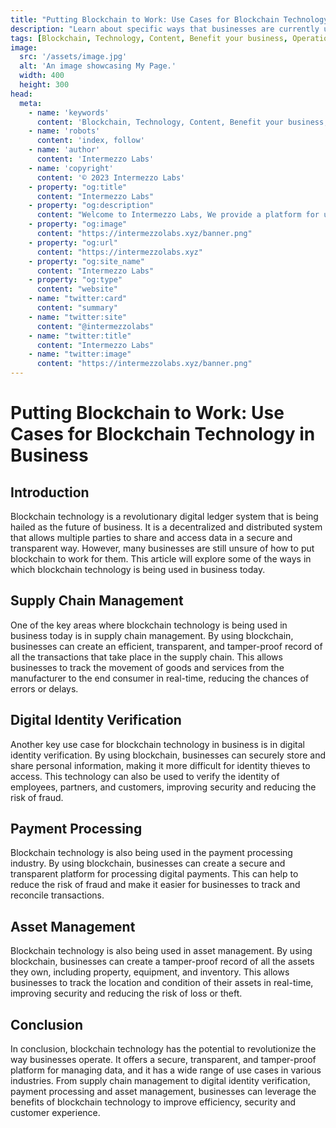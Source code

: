 ```yaml
---
title: "Putting Blockchain to Work: Use Cases for Blockchain Technology in Business"
description: "Learn about specific ways that businesses are currently using blockchain technology to improve operations, increase efficiency, and drive success. Discover the potential for your company in this informative article."
tags: [Blockchain, Technology, Content, Benefit your business, Operations, How to apply blockchain in your business]
image:
  src: '/assets/image.jpg'
  alt: 'An image showcasing My Page.'
  width: 400
  height: 300
head:
  meta:
    - name: 'keywords'
      content: 'Blockchain, Technology, Content, Benefit your business, Operations, How to apply blockchain in your business'
    - name: 'robots'
      content: 'index, follow'
    - name: 'author'
      content: 'Intermezzo Labs'
    - name: 'copyright'
      content: '© 2023 Intermezzo Labs'
    - property: "og:title"
      content: "Intermezzo Labs"
    - property: "og:description"
      content: "Welcome to Intermezzo Labs, We provide a platform for users to create, manage and trade digital assets. These platforms can be used for a variety of purposes, such as gaming, collectibles, and e-commerce. Intermezzo Labs is for anyone who wants to leverage blockchain technology."
    - property: "og:image"
      content: "https://intermezzolabs.xyz/banner.png"
    - property: "og:url"
      content: "https://intermezzolabs.xyz"
    - property: "og:site_name"
      content: "Intermezzo Labs"
    - property: "og:type"
      content: "website"
    - name: "twitter:card"
      content: "summary"
    - name: "twitter:site"
      content: "@intermezzolabs"
    - name: "twitter:title"
      content: "Intermezzo Labs"
    - name: "twitter:image"
      content: "https://intermezzolabs.xyz/banner.png"
---
```


# Putting Blockchain to Work: Use Cases for Blockchain Technology in Business

## Introduction

Blockchain technology is a revolutionary digital ledger system that is being hailed as the future of business. It is a decentralized and distributed system that allows multiple parties to share and access data in a secure and transparent way. However, many businesses are still unsure of how to put blockchain to work for them. This article will explore some of the ways in which blockchain technology is being used in business today.

## Supply Chain Management

One of the key areas where blockchain technology is being used in business today is in supply chain management. By using blockchain, businesses can create an efficient, transparent, and tamper-proof record of all the transactions that take place in the supply chain. This allows businesses to track the movement of goods and services from the manufacturer to the end consumer in real-time, reducing the chances of errors or delays.

## Digital Identity Verification

Another key use case for blockchain technology in business is in digital identity verification. By using blockchain, businesses can securely store and share personal information, making it more difficult for identity thieves to access. This technology can also be used to verify the identity of employees, partners, and customers, improving security and reducing the risk of fraud.

## Payment Processing

Blockchain technology is also being used in the payment processing industry. By using blockchain, businesses can create a secure and transparent platform for processing digital payments. This can help to reduce the risk of fraud and make it easier for businesses to track and reconcile transactions.

## Asset Management

Blockchain technology is also being used in asset management. By using blockchain, businesses can create a tamper-proof record of all the assets they own, including property, equipment, and inventory. This allows businesses to track the location and condition of their assets in real-time, improving security and reducing the risk of loss or theft.

## Conclusion

In conclusion, blockchain technology has the potential to revolutionize the way businesses operate. It offers a secure, transparent, and tamper-proof platform for managing data, and it has a wide range of use cases in various industries. From supply chain management to digital identity verification, payment processing and asset management, businesses can leverage the benefits of blockchain technology to improve efficiency, security and customer experience.

